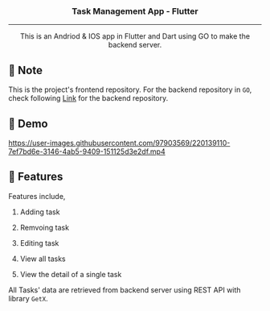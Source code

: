 <h3 align="center">Task Management App - Flutter</h3>

---

<p align="center"> This is an Andriod & IOS app in Flutter and Dart using GO to make the backend server.
    <br> 
</p>

## 📝 Note
This is the project's frontend repository. For the backend repository in `GO`, check following [Link](https://github.com/Andrewzhan2001/TaskManager_Backend_GO) for the backend repository.

## 🧐 Demo



https://user-images.githubusercontent.com/97903569/220139110-7ef7bd6e-3146-4ab5-9409-151125d3e2df.mp4



## 🚀 Features

Features include, 

1. Adding task

2. Remvoing task

3. Editing task

4. View all tasks

5. View the detail of a single task
   
All Tasks' data are retrieved from backend server using REST API with library `GetX`.

